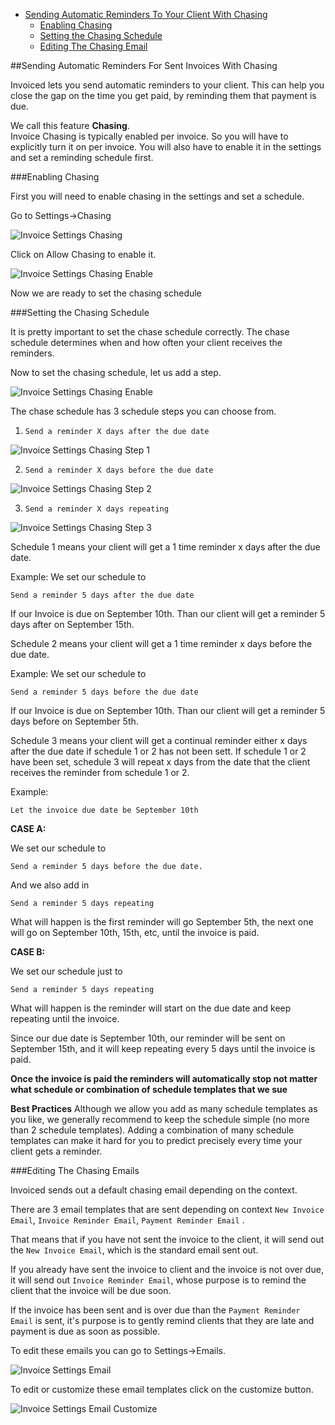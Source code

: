  * [Sending Automatic Reminders To Your Client With Chasing](#invoice-automatic-reminders)
      * [Enabling Chasing](#invoice-chasing-enable)
      * [Setting the Chasing Schedule](#invoice-chasing-schedule)
      * [Editing The Chasing Email](#invoice-chasing-edit-email)


##Sending Automatic Reminders For Sent Invoices With Chasing

Invoiced lets you send automatic reminders to your client.  This can help you close the gap on the time you get paid, by reminding them that payment is due.

We call this feature **Chasing**.  
Invoice Chasing is typically enabled per invoice.  So you will have to explicitly turn it on per invoice.  You will also have to enable it in the settings and set a reminding schedule first.

###Enabling Chasing

First you will need to enable chasing in the settings and set a schedule.

Go to Settings->Chasing

![Invoice Settings Chasing](img/invoice-setting-chasing.png)

Click on Allow Chasing to enable it.

![Invoice Settings Chasing Enable](img/invoice-setting-chasing-enable.png)

Now we are ready to set the chasing schedule

###Setting the Chasing Schedule

It is pretty important to set the chase schedule correctly.  The chase schedule determines when and how often your client receives the reminders.

Now to set the chasing schedule, let us add a step.

![Invoice Settings Chasing Enable](img/invoice-setting-chasing-add-step.png)

The chase schedule has 3 schedule steps you can choose from.

1. `Send a reminder X days after the due date`

![Invoice Settings Chasing Step 1](img/invoice-setting-chasing-step-1.png)

2. `Send a reminder X days before the due date`

![Invoice Settings Chasing Step 2](img/invoice-setting-chasing-step-2.png)

3. `Send a reminder X days repeating`

![Invoice Settings Chasing Step 3](img/invoice-setting-chasing-step-3.png)

Schedule 1 means your client will get a 1 time reminder x days after the due date.

Example:
We set our schedule to

`Send a reminder 5 days after the due date` 

If our Invoice is due on September 10th.  Than our client will get a reminder 5 days after on September 15th.

Schedule 2 means your client will get a 1 time reminder x days before the due date.

Example:
We set our schedule to

`Send a reminder 5 days before the due date`

If our Invoice is due on September 10th.  Than our client will get a reminder 5 days before on September 5th.

Schedule 3 means your client will get a continual reminder either x days after the due date if schedule 1 or 2 has not been sett.  If schedule 1 or 2 have been set, schedule 3 will repeat x days from the date that the client receives the reminder from schedule 1 or 2.

Example:

`Let the invoice due date be September 10th`

**CASE A:**

We set our schedule to

`Send a reminder 5 days before the due date.`

And we also add in

`Send a reminder 5 days repeating`

What will happen is the first reminder will go September 5th, the next one will go on September 10th, 15th, etc, until the invoice is paid.

**CASE B:**

We set our schedule just to 

`Send a reminder 5 days repeating`

What will happen is the reminder will start on the due date and keep repeating until the invoice.

Since our due date is September 10th, our reminder will be sent on September 15th, and it will keep repeating every 5 days until the invoice is paid.

**Once the invoice is paid the reminders will automatically stop not matter what schedule or combination of schedule templates that we sue**

**Best Practices**
Although we allow you add as many schedule templates as you like, we generally recommend to keep the schedule simple (no more than 2 schedule templates).   Adding a combination of many schedule templates can make it hard for you to predict precisely every time your client gets a reminder. 

###Editing The Chasing Emails

Invoiced sends out a default chasing email depending on the context.  

There are 3 email templates that are sent depending on context `New Invoice Email`, `Invoice Reminder Email`, `Payment Reminder Email` .

That means that if you have not sent the invoice to the client, it will send out the `New Invoice Email`, which is the standard email sent out.

If you already have sent the invoice to client and the invoice is not over due, it will send out `Invoice Reminder Email`, whose purpose is to remind the client that the invoice will be due soon.

If the invoice has been sent and is over due than the `Payment Reminder Email` is sent, it's purpose is to gently remind clients that they are late and payment is due as soon as possible.

To edit these emails you can go to Settings->Emails.

![Invoice Settings Email](img/invoice-setting-emails.png)

To edit or customize these email templates click on the customize button.

![Invoice Settings Email Customize](img/invoice-setting-emails-customize.png)

